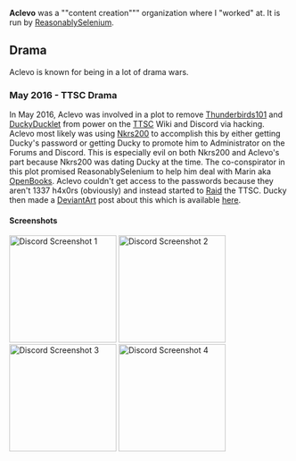 **Aclevo** was a ""content creation""" organization where I "worked" at. It is run by [ReasonablySelenium](?ReasonablySelenium).

## Drama
Aclevo is known for being in a lot of drama wars.

### May 2016 - TTSC Drama
In May 2016, Aclevo was involved in a plot to remove [Thunderbirds101](?Thunderbirds101) and [DuckyDucklet](?DuckyDucklet) from power on the [TTSC](?TTSC) Wiki and Discord via hacking.
Aclevo most likely was using [Nkrs200](?Nkrs200) to accomplish this by either getting Ducky's password or getting Ducky to promote him to Administrator on the Forums and Discord.
This is especially evil on both Nkrs200 and Aclevo's part because Nkrs200 was dating Ducky at the time.
The co-conspirator in this plot promised ReasonablySelenium to help him deal with Marin aka [OpenBooks](?OpenBooks).
Aclevo couldn't get access to the passwords because they aren't 1337 h4x0rs (obviously) and instead started to [Raid](?Raid) the TTSC.
Ducky then made a [DeviantArt](?DeviantArt) post about this which is available [here](http://archive.is/aV0wb).

#### Screenshots
<img src="https://kek.gg/i/5bs-sB.png" alt="Discord Screenshot 1" style="height:2in;width:2in">
<img src="https://kek.gg/i/5_CFQX.jpeg" alt="Discord Screenshot 2" style="height:2in;width:2in">
<img src="https://kek.gg/i/7DLWhc.jpeg" alt="Discord Screenshot 3" style="height:2in;width:2in">
<img src="https://kek.gg/i/6gK6j3.png" alt="Discord Screenshot 4" style="height:2in;width:2in">
